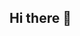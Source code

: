 ## Hi there 👋

<!--
**Code-With-Joydwip/Code-With-Joydwip** is a ✨ _special_ ✨ repository because its `README.md` (this file) appears on your GitHub profile.

Here are some ideas to get you started:

- 🔭 I’m currently working on ...I am a student.
- 🌱 I’m currently learning ... English Students.
- 👯 I’m looking to collaborate on ... Facebook.
- 🤔 I’m looking for help with ... Every Poor People and Street Dog.
- 💬 Ask me about ... How I earn Money. 
- 📫 How to reach me: ... 
- 😄 Pronouns: ... 
- ⚡ Fun fact: ...
-->
